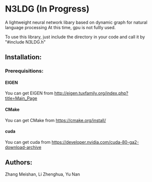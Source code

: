 N3LDG (In Progress)
===========================
A lightweight neural network libary based on dynamic graph for natural language processing 
At this time, gpu is not fullly used.   

To use this library, just include the directory in your code and call it by "#include N3LDG.h"

## Installation:
### Prerequisitions:
#### EIGEN
You can get EIGEN from http://eigen.tuxfamily.org/index.php?title=Main_Page
#### CMake
You can get CMake from https://cmake.org/install/
#### cuda
You can get cuda from https://developer.nvidia.com/cuda-80-ga2-download-archive

## Authors:
Zhang Meishan, Li Zhenghua, Yu Nan
